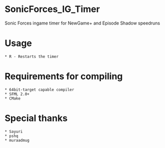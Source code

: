 # SonicForces_IG_Timer
Sonic Forces ingame timer for NewGame+ and Episode Shadow speedruns

# Usage
    * R - Restarts the timer
    
# Requirements for compiling
    * 64bit-target capable compiler
    * SFML 2.0+
    * CMake
    
# Special thanks
    * Sayuri
    * pshq
    * muraadmug